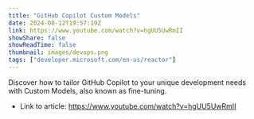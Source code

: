 ```yaml
---
title: "GitHub Copilot Custom Models"
date: 2024-08-12T19:57:19Z
link: https://www.youtube.com/watch?v=hgUU5UwRmII
showShare: false
showReadTime: false
thumbnail: images/devops.png
tags: ["developer.microsoft.com/en-us/reactor"]
---
```

Discover how to tailor GitHub Copilot to your unique development needs with Custom Models, also known as fine-tuning.

- Link to article: https://www.youtube.com/watch?v=hgUU5UwRmII